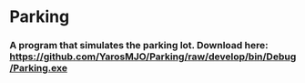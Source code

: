# Parking 
### A program that simulates the parking lot. Download here: https://github.com/YarosMJO/Parking/raw/develop/bin/Debug/Parking.exe
